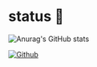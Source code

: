# status 🤔

![Anurag's GitHub stats](https://github-readme-stats.vercel.app/api?username=Ln3242&show_icons=true&theme=radical)


[![Github](https://img.shields.io/github/followers/Ln3242?label=Follow&style=social)](https://github.com/rickstaa)
